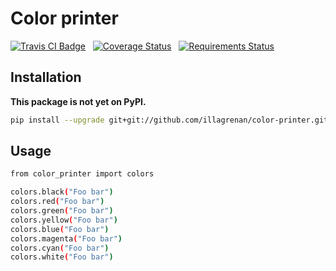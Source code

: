 # Color printer #

[![Travis CI Badge](https://api.travis-ci.org/illagrenan/color-printer.png)](https://travis-ci.org/illagrenan/color-printer)
&nbsp;
[![Coverage Status](https://coveralls.io/repos/illagrenan/color-printer/badge.svg?branch=master)](https://coveralls.io/r/illagrenan/color-printer?branch=master)
&nbsp;
[![Requirements Status](https://requires.io/github/illagrenan/color-printer/requirements.svg?branch=master)](https://requires.io/github/illagrenan/color-printer/requirements/?branch=master)

## Installation ##

**This package is not yet on PyPI.**

```bash
pip install --upgrade git+git://github.com/illagrenan/color-printer.git#egg=color-printer
```

## Usage ##

```bash
from color_printer import colors

colors.black("Foo bar")
colors.red("Foo bar")
colors.green("Foo bar")
colors.yellow("Foo bar")
colors.blue("Foo bar")
colors.magenta("Foo bar")
colors.cyan("Foo bar")
colors.white("Foo bar")
```
